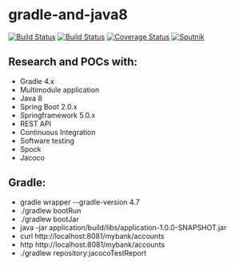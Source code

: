 # gradle-and-java8

[![Build Status](https://travis-ci.org/butcherless/gradle-and-java8.svg?branch=master)](https://travis-ci.org/butcherless/gradle-and-java8)
[![Build Status](https://semaphoreci.com/api/v1/butcherless/scala/branches/master/badge.svg)](https://semaphoreci.com/butcherless/scala)
[![Coverage Status](https://coveralls.io/repos/github/butcherless/gradle-and-java8/badge.svg?branch=master)](https://coveralls.io/github/butcherless/gradle-and-java8?branch=master)
[![Sputnik](https://sputnik.ci/conf/badge)](https://sputnik.ci/app#/builds/butcherless/gradle-and-java8)


## Research and POCs with:

- Gradle 4.x
- Multimodule application
- Java 8
- Spring Boot 2.0.x
- Springframework 5.0.x
- REST API
- Continuous Integration
- Software testing
- Spock
- Jacoco

## Gradle:

- gradle wrapper --gradle-version 4.7
- ./gradlew bootRun
- ./gradlew bootJar
- java -jar application/build/libs/application-1.0.0-SNAPSHOT.jar
- curl http://localhost:8081/mybank/accounts
- http http://localhost:8081/mybank/accounts
- ./gradlew repository:jacocoTestReport
